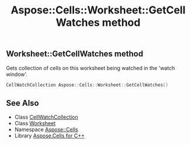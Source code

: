 ﻿---
title: Aspose::Cells::Worksheet::GetCellWatches method
linktitle: GetCellWatches
second_title: Aspose.Cells for C++ API Reference
description: 'Aspose::Cells::Worksheet::GetCellWatches method. Gets collection of cells on this worksheet being watched in the ''watch window'' in C++.'
type: docs
weight: 12300
url: /cpp/aspose.cells/worksheet/getcellwatches/
---
## Worksheet::GetCellWatches method


Gets collection of cells on this worksheet being watched in the 'watch window'.

```cpp
CellWatchCollection Aspose::Cells::Worksheet::GetCellWatches()
```

## See Also

* Class [CellWatchCollection](../../cellwatchcollection/)
* Class [Worksheet](../)
* Namespace [Aspose::Cells](../../)
* Library [Aspose.Cells for C++](../../../)
